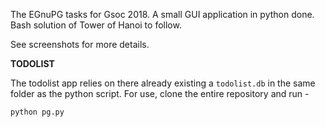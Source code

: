The EGnuPG tasks for Gsoc 2018. A small GUI application in python done. Bash solution of Tower of Hanoi to follow.

See screenshots for more details.

**TODOLIST**

The todolist app relies on there already existing a `todolist.db` in the same folder as the python script. For use, clone the entire repository and run -
```
python pg.py
```
